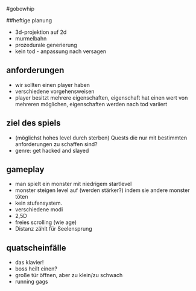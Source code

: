 #gobowhip

##heftige planung

- 3d-projektion auf 2d
- murmelbahn 
- prozedurale generierung 
- kein tod - anpassung nach versagen

## anforderungen

- wir sollten einen player haben
- verschiedene vorgehensweisen
- player besitzt mehrere eigenschaften, eigenschaft hat einen wert von mehreren möglichen, eigenschaften werden nach tod variiert

## ziel des spiels

- (möglichst hohes level durch sterben) Quests die nur mit bestimmten anforderungen zu schaffen sind?
- genre: get hacked and slayed

## gameplay

- man spielt ein monster mit niedrigem startlevel
- monster steigen level auf (werden stärker?) indem sie andere monster töten
- kein stufensystem.
- verschiedene modi
- 2,5D
- freies scrolling (wie age)
- Distanz zählt für Seelensprung

## quatscheinfälle

- das klavier!
- boss heilt einen?
- große tür öffnen, aber zu klein/zu schwach
- running gags
